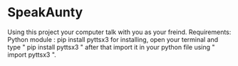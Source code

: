# SpeakAunty
Using this project your computer talk with you as your freind.
Requirements:
Python module : pip install pyttsx3
for installing, open your terminal and type " pip install pyttsx3 "
after that import it in your python file using " import pyttsx3 ".
